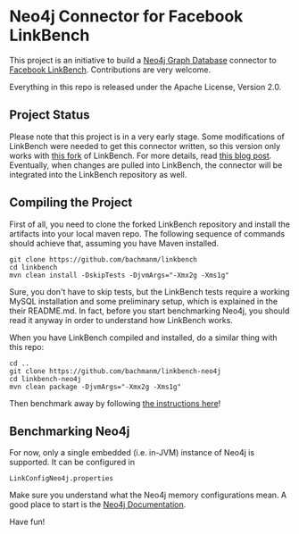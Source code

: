 Neo4j Connector for Facebook LinkBench
======================================

This project is an initiative to build a [Neo4j Graph Database](http://www.neo4j.org) connector to
[Facebook LinkBench](https://github.com/facebook/linkbench). Contributions are very welcome.

Everything in this repo is released under the Apache License, Version 2.0.

Project Status
--------------

Please note that this project is in a very early stage. Some modifications of LinkBench were needed to get this connector
written, so this version only works with [this fork](https://github.com/bachmanm/linkbench) of LinkBench. For more details,
read [this blog post](http://www.bachman.cz/2013/04/benchmarking-neo4j-with-facebook-graph/). Eventually, when changes are pulled into LinkBench, the connector will
be integrated into the LinkBench repository as well.

Compiling the Project
---------------------

First of all, you need to clone the forked LinkBench repository and install the artifacts into your local maven repo.
The following sequence of commands should achieve that, assuming you have Maven installed.

    git clone https://github.com/bachmanm/linkbench
    cd linkbench
    mvn clean install -DskipTests -DjvmArgs="-Xmx2g -Xms1g"

Sure, you don't have to skip tests, but the LinkBench tests require a working MySQL installation and some preliminary
setup, which is explained in the their README.md. In fact, before you start benchmarking Neo4j, you should read it anyway
in order to understand how LinkBench works.

When you have LinkBench compiled and installed, do a similar thing with this repo:

    cd ..
    git clone https://github.com/bachmanm/linkbench-neo4j
    cd linkbench-neo4j
    mvn clean package -DjvmArgs="-Xmx2g -Xms1g"

Then benchmark away by following [the instructions here](https://github.com/bachmanm/linkbench/blob/master/README.md)!

Benchmarking Neo4j
------------------

For now, only a single embedded (i.e. in-JVM) instance of Neo4j is supported. It can be configured in

    LinkConfigNeo4j.properties

Make sure you understand what the Neo4j memory configurations mean. A good place to start
is the [Neo4j Documentation](http://docs.neo4j.org/chunked/milestone/embedded-configuration.html).

Have fun!

